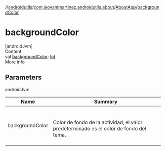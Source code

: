 //[androidutils](../../index.md)/[com.jeovanimartinez.androidutils.about](../index.md)/[AboutApp](index.md)/[backgroundColor](background-color.md)



# backgroundColor  
[androidJvm]  
Content  
val [backgroundColor](background-color.md): [Int](https://kotlinlang.org/api/latest/jvm/stdlib/kotlin/-int/index.html)  
More info  


## Parameters  
  
androidJvm  
  
|  Name|  Summary| 
|---|---|
| <a name="com.jeovanimartinez.androidutils.about/AboutApp/backgroundColor/#/PointingToDeclaration/"></a>backgroundColor| <a name="com.jeovanimartinez.androidutils.about/AboutApp/backgroundColor/#/PointingToDeclaration/"></a><br><br>Color de fondo de la actividad, el valor predeterminado es el color de fondo del tema.<br><br>
  
  



